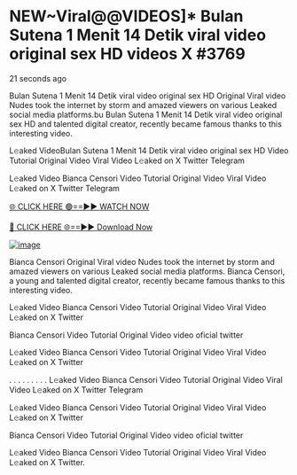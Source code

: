 # NEW~Viral@@VIDEOS]* Bulan Sutena 1 Menit 14 Detik viral video original sex HD videos X #3769
21 seconds ago

Bulan Sutena 1 Menit 14 Detik viral video original sex HD Original Viral video Nudes took the internet by storm and amazed viewers on various Leaked social media platforms.bu Bulan Sutena 1 Menit 14 Detik viral video original sex HD and talented digital creator, recently became famous thanks to this interesting video.

L𝚎aked VideoBulan Sutena 1 Menit 14 Detik viral video original sex HD Video Tutorial Original Video Viral Video L𝚎aked on X Twitter Telegram

L𝚎aked Video Bianca Censori Video Tutorial Original Video Viral Video L𝚎aked on X Twitter Telegram

[🌐 CLICK HERE 🟢==►► WATCH NOW](https://4k-stream-tv01.blogspot.com/2025/01/vai00.html)

[🔴 CLICK HERE 🌐==►► Download Now](https://4k-stream-tv01.blogspot.com/2025/01/vai00.html)

[![image](https://github.com/user-attachments/assets/9fb639ed-84ad-42c3-b2f2-fd144046d747)](https://4k-stream-tv01.blogspot.com/2025/01/vai00.html)

Bianca Censori Original Viral video Nudes took the internet by storm and amazed viewers on various Leaked social media platforms. Bianca Censori, a young and talented digital creator, recently became famous thanks to this interesting video.

L𝚎aked Video Bianca Censori Video Tutorial Original Video Viral Video L𝚎aked on X Twitter

Bianca Censori Video Tutorial Original Video video oficial twitter

L𝚎aked Video Bianca Censori Video Tutorial Original Video Viral Video L𝚎aked on X Twitter

. . . . . . . . . L𝚎aked Video Bianca Censori Video Tutorial Original Video Viral Video L𝚎aked on X Twitter Telegram

L𝚎aked Video Bianca Censori Video Tutorial Original Video Viral Video L𝚎aked on X Twitter

Bianca Censori Video Tutorial Original Video video oficial twitter

L𝚎aked Video Bianca Censori Video Tutorial Original Video Viral Video L𝚎aked on X Twitter.
